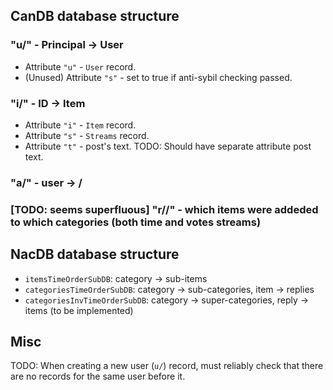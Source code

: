 ## CanDB database structure

### "u/" - Principal -> User
- Attribute `"u"` - `User` record.
- (Unused) Attribute `"s"` - set to true if anti-sybil checking passed.
### "i/" - ID -> Item
- Attribute `"i"` - `Item` record.
- Attribute `"s"` - `Streams` record.
- Attribute `"t"` - post's text.
TODO: Should have separate attribute post text.
### "a/" - user -> <buyer affiliate>/<seller affiliate>
### [TODO: seems superfluous] "r/<CATEGORY>/<ITEM>" - which items were addeded to which categories (both time and votes streams)

## NacDB database structure
* `itemsTimeOrderSubDB`: category -> sub-items
* `categoriesTimeOrderSubDB`: category -> sub-categories, item -> replies
* `categoriesInvTimeOrderSubDB`: category -> super-categories, reply -> items (to be implemented)

## Misc

TODO:
When creating a new user (`u/`) record, must reliably check that there are no
records for the same user before it.